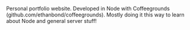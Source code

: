 Personal portfolio website. Developed in Node with Coffeegrounds (github.com/ethanbond/coffeegrounds). Mostly doing it this way to learn about Node and general server stuff!
